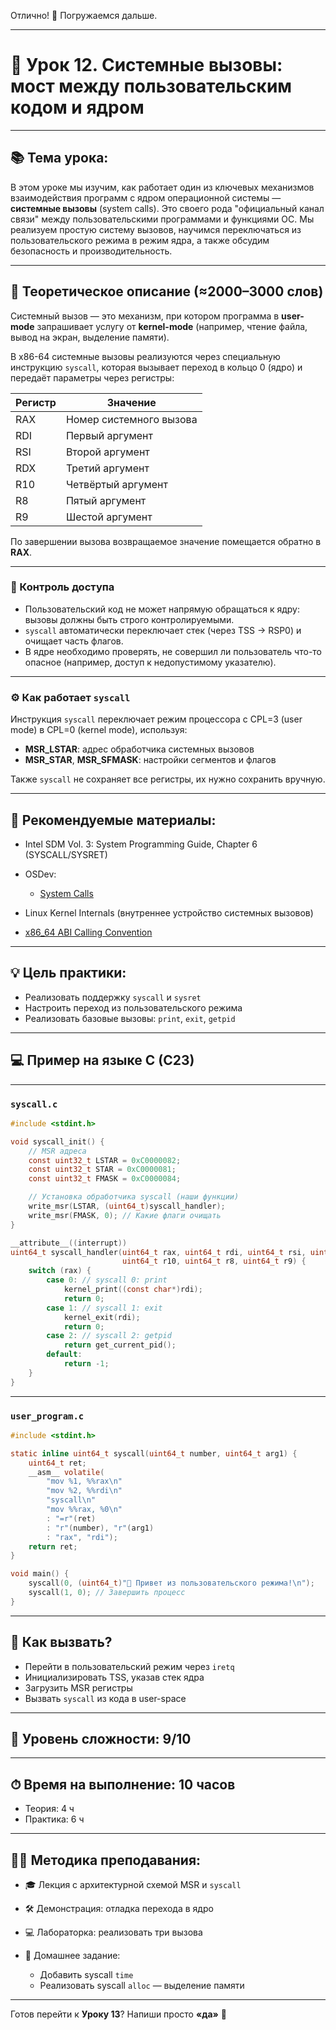 Отлично! 🚀 Погружаемся дальше.

---

# 🔹 Урок 12. Системные вызовы: мост между пользовательским кодом и ядром

---

## 📚 Тема урока:

В этом уроке мы изучим, как работает один из ключевых механизмов взаимодействия программ с ядром операционной системы — **системные вызовы** (system calls). Это своего рода "официальный канал связи" между пользовательскими программами и функциями ОС. Мы реализуем простую систему вызовов, научимся переключаться из пользовательского режима в режим ядра, а также обсудим безопасность и производительность.

---

## 🧠 Теоретическое описание (≈2000–3000 слов)

Системный вызов — это механизм, при котором программа в **user-mode** запрашивает услугу от **kernel-mode** (например, чтение файла, вывод на экран, выделение памяти).

В x86-64 системные вызовы реализуются через специальную инструкцию `syscall`, которая вызывает переход в кольцо 0 (ядро) и передаёт параметры через регистры:

| Регистр | Значение                |
| ------- | ----------------------- |
| RAX     | Номер системного вызова |
| RDI     | Первый аргумент         |
| RSI     | Второй аргумент         |
| RDX     | Третий аргумент         |
| R10     | Четвёртый аргумент      |
| R8      | Пятый аргумент          |
| R9      | Шестой аргумент         |

По завершении вызова возвращаемое значение помещается обратно в **RAX**.

---

### 🧭 Контроль доступа

* Пользовательский код не может напрямую обращаться к ядру: вызовы должны быть строго контролируемыми.
* `syscall` автоматически переключает стек (через TSS → RSP0) и очищает часть флагов.
* В ядре необходимо проверять, не совершил ли пользователь что-то опасное (например, доступ к недопустимому указателю).

---

### ⚙️ Как работает `syscall`

Инструкция `syscall` переключает режим процессора с CPL=3 (user mode) в CPL=0 (kernel mode), используя:

* **MSR\_LSTAR**: адрес обработчика системных вызовов
* **MSR\_STAR**, **MSR\_SFMASK**: настройки сегментов и флагов

Также `syscall` не сохраняет все регистры, их нужно сохранить вручную.

---

## 📘 Рекомендуемые материалы:

* Intel SDM Vol. 3: System Programming Guide, Chapter 6 (SYSCALL/SYSRET)
* OSDev:

  * [System Calls](https://wiki.osdev.org/System_Call)
* Linux Kernel Internals (внутреннее устройство системных вызовов)
* [x86\_64 ABI Calling Convention](https://wiki.osdev.org/System_V_ABI)

---

## 💡 Цель практики:

* Реализовать поддержку `syscall` и `sysret`
* Настроить переход из пользовательского режима
* Реализовать базовые вызовы: `print`, `exit`, `getpid`

---

## 💻 Пример на языке C (C23)

---

### `syscall.c`

```c
#include <stdint.h>

void syscall_init() {
    // MSR адреса
    const uint32_t LSTAR = 0xC0000082;
    const uint32_t STAR = 0xC0000081;
    const uint32_t FMASK = 0xC0000084;

    // Установка обработчика syscall (наши функции)
    write_msr(LSTAR, (uint64_t)syscall_handler);
    write_msr(FMASK, 0); // Какие флаги очищать
}

__attribute__((interrupt))
uint64_t syscall_handler(uint64_t rax, uint64_t rdi, uint64_t rsi, uint64_t rdx,
                         uint64_t r10, uint64_t r8, uint64_t r9) {
    switch (rax) {
        case 0: // syscall 0: print
            kernel_print((const char*)rdi);
            return 0;
        case 1: // syscall 1: exit
            kernel_exit(rdi);
            return 0;
        case 2: // syscall 2: getpid
            return get_current_pid();
        default:
            return -1;
    }
}
```

---

### `user_program.c`

```c
#include <stdint.h>

static inline uint64_t syscall(uint64_t number, uint64_t arg1) {
    uint64_t ret;
    __asm__ volatile(
        "mov %1, %%rax\n"
        "mov %2, %%rdi\n"
        "syscall\n"
        "mov %%rax, %0\n"
        : "=r"(ret)
        : "r"(number), "r"(arg1)
        : "rax", "rdi");
    return ret;
}

void main() {
    syscall(0, (uint64_t)"👋 Привет из пользовательского режима!\n");
    syscall(1, 0); // Завершить процесс
}
```

---

## 🔧 Как вызвать?

* Перейти в пользовательский режим через `iretq`
* Инициализировать TSS, указав стек ядра
* Загрузить MSR регистры
* Вызвать `syscall` из кода в user-space

---

## 🧠 Уровень сложности: 9/10

---

## ⏱ Время на выполнение: 10 часов

* Теория: 4 ч
* Практика: 6 ч

---

## 🧑‍🏫 Методика преподавания:

* 🎓 Лекция с архитектурной схемой MSR и `syscall`
* 🛠 Демонстрация: отладка перехода в ядро
* 💻 Лабораторка: реализовать три вызова
* 📝 Домашнее задание:

  * Добавить syscall `time`
  * Реализовать syscall `alloc` — выделение памяти

---

Готов перейти к **Уроку 13**? Напиши просто **«да»** 💬
